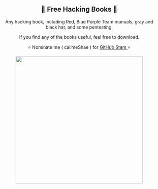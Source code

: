<h2 align="center">📕 Free Hacking Books 📕</h2>
<p align="center"> Any hacking book, including Red, Blue Purple Team manuals, gray and black hat, and some pentesting.</p>


<p align="center"> If you find any of the books useful, feel free to download.</p>
<p align="center"> ⭐ Nominate me ( callmeShae ) for <a href="https://stars.github.com/nominate/"> GitHub Stars </a>⭐
  
<p align="center"><img src="https://www.thedigitalspeaker.com/content/images/2024/04/Evolving-Security-Threats-due-to-GenAI-Speaker.webp" width=400/></p>

